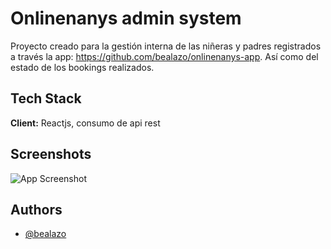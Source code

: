 # Onlinenanys admin system

Proyecto creado para la gestión interna de las niñeras y padres registrados a través la app: https://github.com/bealazo/onlinenanys-app.
Así como del estado de los bookings realizados.
## Tech Stack

**Client:** Reactjs, consumo de api rest


## Screenshots

![App Screenshot](https://bealazo.github.io/portfolio/images/pic-3.png)


## Authors

- [@bealazo](https://github.com/bealazo)
